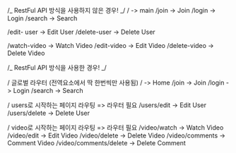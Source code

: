 /_ RestFul API 방식을 사용하지 않은 경우! _/
/ -> main
/join -> Join
/login -> Login
/search -> Search

/edit- user -> Edit User
/delete-user -> Delete User

/watch-video -> Watch Video
/edit-video -> Edit Video
/delete-video -> Delete Video


/_ RestFul API 방식을 사용한 경우! _/

/ 글로벌 라우터 (전역요소에서 딱 한번씩만 사용됨)
/ -> Home
/join -> Join
/login -> Login
/search -> Search

/ users로 시작하는 페이지 라우팅 => 라우터 필요
/users/edit -> Edit User
/users/delete -> Delete User

/ video로 시작하는 페이지 라우팅 => 라우터 필요
/video/watch -> Watch Video
/video/edit -> Edit Video
/video/delete -> Delete Video
/video/comments -> Comment Video
/video/comments/delete -> Delete Comment